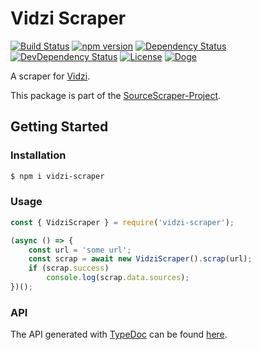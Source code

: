 # Vidzi Scraper

[![Build Status](https://travis-ci.org/OpenByteDev/SourceScraper.svg?branch=master)](https://travis-ci.org/OpenByteDev/SourceScraper)
[![npm version](https://badge.fury.io/js/vidzi-scraper.svg)](https://www.npmjs.com/package/vidzi-scraper)
[![Dependency Status](https://david-dm.org/OpenByteDev/SourceScraper/status.svg?path=packages%2Fvidzi-scraper)](https://david-dm.org/OpenByteDev/SourceScraper?path=packages%2Fvidzi-scraper)
[![DevDependency Status](https://david-dm.org/OpenByteDev/SourceScraper/dev-status.svg?path=packages%2Fvidzi-scraper)](https://david-dm.org/OpenByteDev/SourceScraper?path=packages%2Fvidzi-scraper&type=dev)
[![License](https://img.shields.io/github/license/mashape/apistatus.svg)](https://opensource.org/licenses/MIT)
[![Doge](https://img.shields.io/badge/doge-wow-yellow.svg)]()

A scraper for [Vidzi](https://www.vidzi.tv/).

This package is part of the [SourceScraper-Project](https://github.com/OpenByteDev/SourceScraper).


## Getting Started
### Installation
```bash
$ npm i vidzi-scraper
```


### Usage

```js
const { VidziScraper } = require('vidzi-scraper');

(async () => {
    const url = 'some url';
    const scrap = await new VidziScraper().scrap(url);
    if (scrap.success)
        console.log(scrap.data.sources);
})();
```


### API
The API generated with [TypeDoc](http://typedoc.org/) can be found [here](https://openbytedev.github.io/SourceScraper/packages/vidzi-scraper/docs/).
